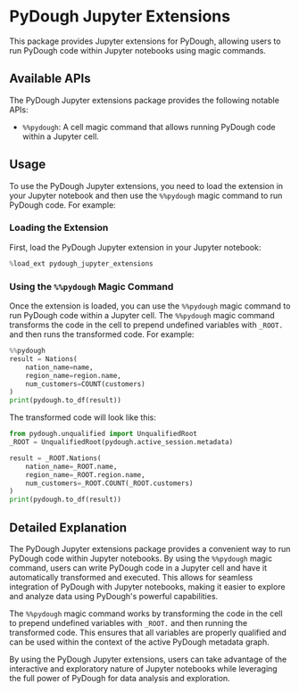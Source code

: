 # PyDough Jupyter Extensions

This package provides Jupyter extensions for PyDough, allowing users to run PyDough code within Jupyter notebooks using magic commands.

## Available APIs

The PyDough Jupyter extensions package provides the following notable APIs:

- `%%pydough`: A cell magic command that allows running PyDough code within a Jupyter cell.

## Usage

To use the PyDough Jupyter extensions, you need to load the extension in your Jupyter notebook and then use the `%%pydough` magic command to run PyDough code. For example:

### Loading the Extension

First, load the PyDough Jupyter extension in your Jupyter notebook:

```python
%load_ext pydough_jupyter_extensions
```

### Using the `%%pydough` Magic Command

Once the extension is loaded, you can use the `%%pydough` magic command to run PyDough code within a Jupyter cell. The `%%pydough` magic command transforms the code in the cell to prepend undefined variables with `_ROOT.` and then runs the transformed code. For example:

```python
%%pydough
result = Nations(
    nation_name=name,
    region_name=region.name,
    num_customers=COUNT(customers)
)
print(pydough.to_df(result))
```

The transformed code will look like this:

```python
from pydough.unqualified import UnqualifiedRoot
_ROOT = UnqualifiedRoot(pydough.active_session.metadata)

result = _ROOT.Nations(
    nation_name=_ROOT.name,
    region_name=_ROOT.region.name,
    num_customers=_ROOT.COUNT(_ROOT.customers)
)
print(pydough.to_df(result))
```

## Detailed Explanation

The PyDough Jupyter extensions package provides a convenient way to run PyDough code within Jupyter notebooks. By using the `%%pydough` magic command, users can write PyDough code in a Jupyter cell and have it automatically transformed and executed. This allows for seamless integration of PyDough with Jupyter notebooks, making it easier to explore and analyze data using PyDough's powerful capabilities.

The `%%pydough` magic command works by transforming the code in the cell to prepend undefined variables with `_ROOT.` and then running the transformed code. This ensures that all variables are properly qualified and can be used within the context of the active PyDough metadata graph.

By using the PyDough Jupyter extensions, users can take advantage of the interactive and exploratory nature of Jupyter notebooks while leveraging the full power of PyDough for data analysis and exploration.
